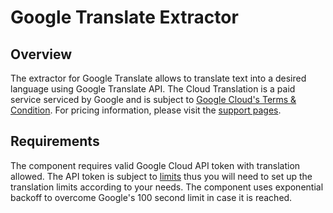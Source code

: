 # Google Translate Extractor

## Overview

The extractor for Google Translate allows to translate text into a desired language using Google Translate API. The Cloud Translation is a paid service serviced by Google and is subject to [Google Cloud's Terms & Condition](https://cloud.google.com/terms/). For pricing information, please visit the [support pages](https://cloud.google.com/translate/pricing).

## Requirements

The component requires valid Google Cloud API token with translation allowed. The API token is subject to [limits](https://cloud.google.com/translate/quotas) thus you will need to set up the translation limits according to your needs. The component uses exponential backoff to overcome Google's 100 second limit in case it is reached.